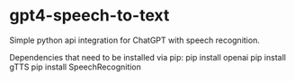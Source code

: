 # gpt4-speech-to-text
Simple python api integration for ChatGPT with speech recognition.


Dependencies that need to be installed via pip:
pip install openai
pip install gTTS
pip install SpeechRecognition
